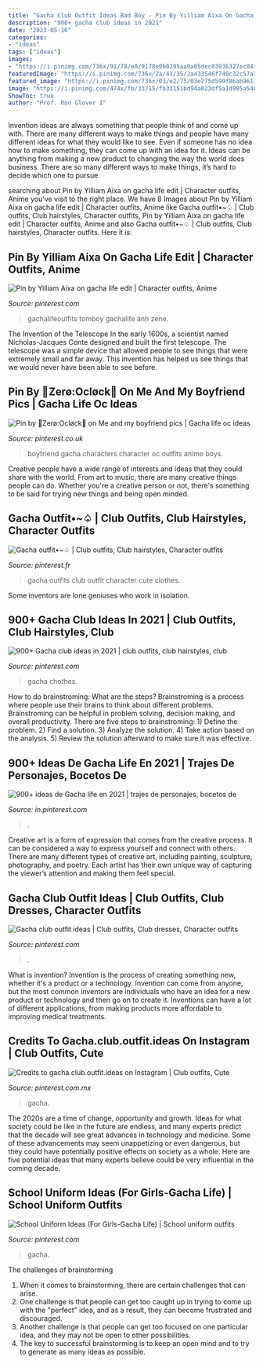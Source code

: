```yaml
---
title: "Gacha Club Outfit Ideas Bad Boy - Pin By Yilliam Aixa On Gacha Life Edit"
description: "900+ gacha club ideas in 2021"
date: "2023-05-16"
categories:
- "ideas"
tags: ["ideas"]
images:
- "https://i.pinimg.com/736x/91/78/e0/9178e0b0295aa9a05dec03936327ec04.jpg"
featuredImage: "https://i.pinimg.com/736x/2a/43/35/2a433546f740c32c57a364ca940d2165.jpg"
featured_image: "https://i.pinimg.com/736x/03/e2/75/03e275d599f86ab9613ca49541730235.jpg"
image: "https://i.pinimg.com/474x/fb/33/15/fb33151bd94a023df5a1d995a546f823.jpg"
ShowToc: true
author: "Prof. Ron Glover I"
---
```



Invention ideas are always something that people think of and come up with. There are many different ways to make things and people have many different ideas for what they would like to see. Even if someone has no idea how to make something, they can come up with an idea for it. Ideas can be anything from making a new product to changing the way the world does business. There are so many different ways to make things, it’s hard to decide which one to pursue.

	

		
searching about Pin by Yilliam Aixa on gacha life edit | Character outfits, Anime you've visit to the right place. We have 8 Images about Pin by Yilliam Aixa on gacha life edit | Character outfits, Anime like Gacha outfit•~♤ | Club outfits, Club hairstyles, Character outfits, Pin by Yilliam Aixa on gacha life edit | Character outfits, Anime and also Gacha outfit•~♤ | Club outfits, Club hairstyles, Character outfits. Here it is:
		
    
## Pin By Yilliam Aixa On Gacha Life Edit | Character Outfits, Anime

<img loading=lazy src="https://i.pinimg.com/736x/2a/43/35/2a433546f740c32c57a364ca940d2165.jpg" onerror="this.onerror=null;this.src='https://tse1.mm.bing.net/th?id=OIP.LpUXEOXzb5Iylnr9himmAgHaHa&amp;pid=15.1';" alt="Pin by Yilliam Aixa on gacha life edit | Character outfits, Anime">

_Source: pinterest.com_

>gachalifeoutfits tomboy gachalife ảnh zene. 

	

The Invention of the Telescope
In the early 1600s, a scientist named Nicholas-Jacques Conte designed and built the first telescope. The telescope was a simple device that allowed people to see things that were extremely small and far away. This invention has helped us see things that we would never have been able to see before.

    
## Pin By 🤍Zerø:Ocløck🖤 On Me And My Boyfriend Pics | Gacha Life Oc Ideas

<img loading=lazy src="https://i.pinimg.com/736x/03/e2/75/03e275d599f86ab9613ca49541730235.jpg" onerror="this.onerror=null;this.src='https://tse2.mm.bing.net/th?id=OIP.ql6DKBQgZ_84l2WAwHSANwHaII&amp;pid=15.1';" alt="Pin by 🤍Zerø:Ocløck🖤 on Me and my boyfriend pics | Gacha life oc ideas">

_Source: pinterest.co.uk_

>boyfriend gacha characters character oc outfits anime boys. 

	

Creative people have a wide range of interests and ideas that they could share with the world. From art to music, there are many creative things people can do. Whether you're a creative person or not, there's something to be said for trying new things and being open minded.

    
## Gacha Outfit•~♤ | Club Outfits, Club Hairstyles, Character Outfits

<img loading=lazy src="https://i.pinimg.com/736x/91/78/e0/9178e0b0295aa9a05dec03936327ec04.jpg" onerror="this.onerror=null;this.src='https://tse3.mm.bing.net/th?id=OIP.jlbjGfWp7TTKCm19VoqlVQHaHa&amp;pid=15.1';" alt="Gacha outfit•~♤ | Club outfits, Club hairstyles, Character outfits">

_Source: pinterest.fr_

>gacha outfits club outfit character cute clothes. 

	

Some inventors are lone geniuses who work in isolation.

    
## 900+ Gacha Club Ideas In 2021 | Club Outfits, Club Hairstyles, Club

<img loading=lazy src="https://i.pinimg.com/474x/6d/fa/d3/6dfad3b850d27f694c39255d7bac3b1e.jpg" onerror="this.onerror=null;this.src='https://tse1.mm.bing.net/th?id=OIP.ZyxeJ5yw63kqGNvp9fO6vQAAAA&amp;pid=15.1';" alt="900+ Gacha club ideas in 2021 | club outfits, club hairstyles, club">

_Source: pinterest.com_

>gacha chothes. 

	

How to do brainstroming: What are the steps?
Brainstroming is a process where people use their brains to think about different problems. Brainstroming can be helpful in problem solving, decision making, and overall productivity. There are five steps to brainstroming: 1) Define the problem. 2) Find a solution. 3) Analyze the solution. 4) Take action based on the analysis. 5) Review the solution afterward to make sure it was effective.

    
## 900+ Ideas De Gacha Life En 2021 | Trajes De Personajes, Bocetos De

<img loading=lazy src="https://i.pinimg.com/474x/fb/33/15/fb33151bd94a023df5a1d995a546f823.jpg" onerror="this.onerror=null;this.src='https://tse3.mm.bing.net/th?id=OIP.XXjgWAVtU9A4sM9NU-1YdQAAAA&amp;pid=15.1';" alt="900+ ideas de Gacha life en 2021 | trajes de personajes, bocetos de">

_Source: in.pinterest.com_

>. 

	

Creative art is a form of expression that comes from the creative process. It can be considered a way to express yourself and connect with others. There are many different types of creative art, including painting, sculpture, photography, and poetry. Each artist has their own unique way of capturing the viewer’s attention and making them feel special.

    
## Gacha Club Outfit Ideas | Club Outfits, Club Dresses, Character Outfits

<img loading=lazy src="https://i.pinimg.com/736x/4f/30/a4/4f30a45ba67de66f820d40c355b6297c.jpg" onerror="this.onerror=null;this.src='https://tse1.mm.bing.net/th?id=OIP.xc__QUqGdXu5dUyzfAlrIQHaHj&amp;pid=15.1';" alt="Gacha club outfit ideas | Club outfits, Club dresses, Character outfits">

_Source: pinterest.com_

>. 

	

What is invention?
Invention is the process of creating something new, whether it's a product or a technology. Invention can come from anyone, but the most common inventors are individuals who have an idea for a new product or technology and then go on to create it. Inventions can have a lot of different applications, from making products more affordable to improving medical treatments.

    
## Credits To Gacha.club.outfit.ideas On Instagram | Club Outfits, Cute

<img loading=lazy src="https://i.pinimg.com/736x/43/0e/8d/430e8de57d01ba8ce48d29c987a70ae3.jpg" onerror="this.onerror=null;this.src='https://tse1.mm.bing.net/th?id=OIP.dB7PzgCD-NY8i61r3Tb8jQHaHY&amp;pid=15.1';" alt="Credits to gacha.club.outfit.ideas on Instagram | Club outfits, Cute">

_Source: pinterest.com.mx_

>gacha. 

	

The 2020s are a time of change, opportunity and growth. Ideas for what society could be like in the future are endless, and many experts predict that the decade will see great advances in technology and medicine. Some of these advancements may seem unappetizing or even dangerous, but they could have potentially positive effects on society as a whole. Here are five potential ideas that many experts believe could be very influential in the coming decade.

    
## School Uniform Ideas (For Girls-Gacha Life) | School Uniform Outfits

<img loading=lazy src="https://i.pinimg.com/736x/df/93/49/df9349a2646de6d81588c7dd2b7480a9.jpg" onerror="this.onerror=null;this.src='https://tse2.mm.bing.net/th?id=OIP._XdVGn_5KgVdf3ziUJqnfgHaEK&amp;pid=15.1';" alt="School Uniform Ideas (For Girls-Gacha Life) | School uniform outfits">

_Source: pinterest.com_

>gacha. 

	

The challenges of brainstorming
1. When it comes to brainstorming, there are certain challenges that can arise.
2. One challenge is that people can get too caught up in trying to come up with the "perfect" idea, and as a result, they can become frustrated and discouraged.
3. Another challenge is that people can get too focused on one particular idea, and they may not be open to other possibilities.
4. The key to successful brainstorming is to keep an open mind and to try to generate as many ideas as possible.

